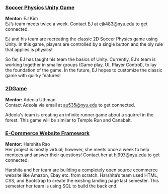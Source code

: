 ---
---
### [Soccer Physics Unity Game][unity-repo]
**Mentor:** EJ Kim  
EJ’s team meets twice a week. Contact EJ at [ejk483@nyu.edu][unity-mentor] to get connected.

EJ and his team are recreating the classic 2D Soccer Physics game using Unity. In this game, players are controlled by a single button and the oly rule that applies is physics!

So far, EJ has taught his team the basics of Unity. Currently, EJ’s team is working together in smaller groups (Game play, UI, Player Control), to lay the foundation of the game. In the future, EJ hopes to customize the classic game with quirky features!

[unity-repo]: https://github.com/BUGS-NYU/Unity
[unity-mentor]: mailto:ejk483@nyu.edu

### [2DGame][2d-repo]
**Mentor:** Adeola Uthman  
Contact Adeola via email at [au535@nyu.edu][2d-mentor] to get connected.

Adeola's team is creating an infinite runner game about a squirrel in the forest.
This game will be similar to Temple Run and Canabalt.

[2d-repo]: https://github.com/BUGS-NYU/2DGame
[2d-mentor]: mailto:au535@nyu.edu

### [E-Commerce Website Framework][ecommerce-repo]
**Mentor:** Harshita Rao  
Her project is mostly virtual; however, she meets once a week to help mentees and answer their questions! Contact her at [hj997@nyu.edu][ecommerce-mentor] to get connected.

Harshita and her team are building a completely open source ecommerce website like Amazon, Ebay etc. from scratch. Harshita’s team used HTML, CSS, and Bootstrap to create the existing landing page last semester. This semester her team is using SQL to build the back end.

[ecommerce-repo]: https://github.com/BUGS-NYU/eCommerceWebApp
[ecommerce-mentor]: mailto:hj997@nyu.edu
